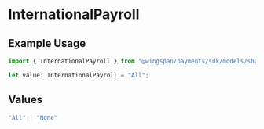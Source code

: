 # InternationalPayroll

## Example Usage

```typescript
import { InternationalPayroll } from "@wingspan/payments/sdk/models/shared";

let value: InternationalPayroll = "All";
```

## Values

```typescript
"All" | "None"
```